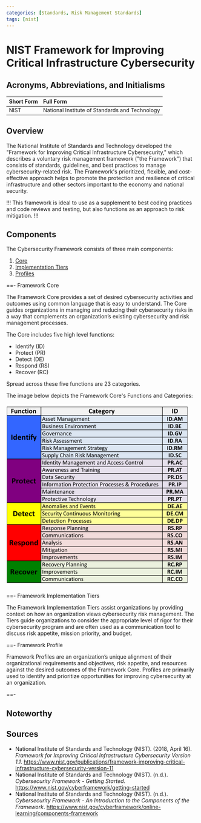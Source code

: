 ```yaml
---
categories: [Standards, Risk Management Standards]
tags: [nist]
---
```


# NIST Framework for Improving Critical Infrastructure Cybersecurity

## Acronyms, Abbreviations, and Initialisms

Short Form | Full Form
:--- | :---
NIST | National Institute of Standards and Technology

## Overview

The National Institute of Standards and Technology developed the "Framework for Improving Critical Infrastructure Cybersecurity," which describes a voluntary risk management framework ("the Framework") that consists of standards, guidelines, and best practices to manage cybersecurity-related risk. The Framework's prioritized, flexible, and cost-effective approach helps to promote the protection and resilience of critical infrastructure and other sectors important to the economy and national security.

!!!
This framework is ideal to use as a supplement to best coding practices and code reviews and testing, but also functions as an approach to risk mitigation.
!!!

## Components

The Cybersecurity Framework consists of three main components:

1. [Core](#framework-core)
2. [Implementation Tiers](#framework-implementation-tiers)
3. [Profiles](#framework-profile)

==- Framework Core

The Framework Core provides a set of desired cybersecurity activities and outcomes using common language that is easy to understand. The Core guides organizations in managing and reducing their cybersecurity risks in a way that complements an organization’s existing cybersecurity and risk management processes. 

The Core includes five high level functions:

- Identify (ID)
- Protect (PR)
- Detect (DE)
- Respond (RS)
- Recover (RC)

Spread across these five functions are 23 categories.

The image below depicts the Framework Core's Functions and Categories:

![Framework Core Categories and Functions](/static/coreofframework.png)

==- Framework Implementation Tiers

The Framework Implementation Tiers assist organizations by providing context on how an organization views cybersecurity risk management. The Tiers guide organizations to consider the appropriate level of rigor for their cybersecurity program and are often used as a communication tool to discuss risk appetite, mission priority, and budget.

==- Framework Profile

Framework Profiles are an organization’s unique alignment of their organizational requirements and objectives, risk appetite, and resources against the desired outcomes of the Framework Core. Profiles are primarily used to identify and prioritize opportunities for improving cybersecurity at an organization.

==-

## Noteworthy

## Sources

- National Institute of Standards and Technology (NIST). (2018, April 16). *Framework for Improving Critical Infrastructure Cybersecurity Version 1.1*. https://www.nist.gov/publications/framework-improving-critical-infrastructure-cybersecurity-version-11
- National Institute of Standards and Technology (NIST). (n.d.). *Cybersecurity Framework - Getting Started*. https://www.nist.gov/cyberframework/getting-started
- National Institute of Standards and Technology (NIST). (n.d.). *Cybersecurity Framework - An Introduction to the Components of the Framework*. https://www.nist.gov/cyberframework/online-learning/components-framework